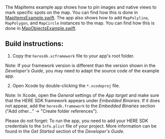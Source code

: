 The MapItems example app shows how to pin images and native views to mark specific spots on the map. You can find how this is done in [MapItemsExample.swift](MapItemsLite/MapItemsExample.swift). The app also shows how to add `MapPolyline`, `MapPolygon`, and `MapCircle` instances to the map. You can find how this is done in [MapObjectsExample.swift](MapItemsLite/MapObjectsExample.swift).

Build instructions:
-------------------

1) Copy the `heresdk.xcframework` file to your app's root folder.

Note: If your framework version is different than the version shown in the _Developer's Guide_, you may need to adapt the source code of the example app.

2) Open Xcode by double-clicking the `*.xcodeproj` file.

Note: In Xcode, open the _General_ settings of the _App target_ and make sure that the HERE SDK framework appears under _Embedded Binaries_. If it does not appear, add the `heresdk.framework` to the _Embedded Binaries_ section ("Add other..." -> "Create folder references").

Please do not forget: To run the app, you need to add your HERE SDK credentials to the `Info.plist` file of your project. More information can be found in the _Get Started_ section of the _Developer's Guide_.

